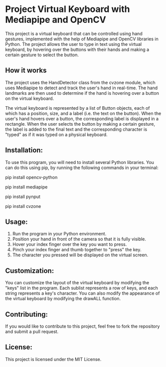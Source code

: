 # Project Virtual Keyboard with Mediapipe and OpenCV
This project is a virtual keyboard that can be controlled using hand gestures, implemented with the help of Mediapipe and OpenCV libraries in Python. The project allows the user to type in text using the virtual keyboard, by hovering over the buttons with their hands and making a certain gesture to select the button.

## How it works
The project uses the HandDetector class from the cvzone module, which uses Mediapipe to detect and track the user's hand in real-time. The hand landmarks are then used to determine if the hand is hovering over a button on the virtual keyboard.

The virtual keyboard is represented by a list of Button objects, each of which has a position, size, and a label (i.e. the text on the button). When the user's hand hovers over a button, the corresponding label is displayed in a rectangle. When the user selects the button by making a certain gesture, the label is added to the final text and the corresponding character is "typed" as if it was typed on a physical keyboard.

## Installation:
To use this program, you will need to install several Python libraries. You can do this using pip, by running the following commands in your terminal:

pip install opencv-python

pip install mediapipe

pip install pynput

pip install cvzone

## Usage:
1. Run the program in your Python environment.
2. Position your hand in front of the camera so that it is fully visible.
3. Hover your index finger over the key you want to press.
4. Pinch your index finger and thumb together to "press" the key.
5. The character you pressed will be displayed on the virtual screen.

## Customization:
You can customize the layout of the virtual keyboard by modifying the "keys" list in the program. Each sublist represents a row of keys, and each string represents a key's character. You can also modify the appearance of the virtual keyboard by modifying the drawALL function.

## Contributing:
If you would like to contribute to this project, feel free to fork the repository and submit a pull request.

## License:
This project is licensed under the MIT License.
